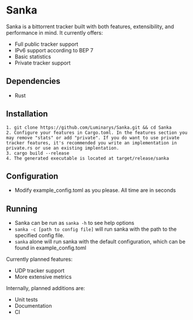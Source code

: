 # Sanka
Sanka is a bittorrent tracker built with both features, extensibility, and performance in mind.
It currently offers:
* Full public tracker support
* IPv6 support according to BEP 7
* Basic statistics
* Private tracker support

## Dependencies
* Rust

## Installation
    1. git clone https://github.com/Luminarys/Sanka.git && cd Sanka
    2. Configure your features in Cargo.toml. In the features section you may remove "stats" or add "private". If you do want to use private tracker features, it's recommended you write an implementation in private.rs or use an existing implentation.
    3. cargo build --release
    4. The generated executable is located at target/release/sanka

## Configuration
* Modify example_config.toml as you please. All time are in seconds

## Running
* Sanka can be run as `sanka -h` to see help options
* `sanka -c [path to config file]` will run sanka with the path to the specified config file.
* `sanka` alone will run sanka with the default configuration, which can be found in example_config.toml

Currently planned features:
* UDP tracker support
* More extensive metrics

Internally, planned additions are:
* Unit tests
* Documentation
* CI
